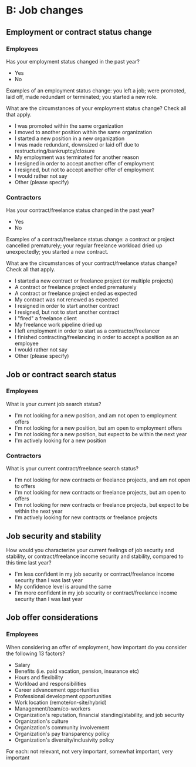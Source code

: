 # B: Job changes

## Employment or contract status change

### Employees

Has your employment status changed in the past year? 
   
- Yes
- No

Examples of an employment status change: you left a job; were promoted, laid off, made redundant or terminated; you started a new role.

What are the circumstances of your employment status change? Check all that apply.

- I was promoted within the same organization
- I moved to another position within the same organization
- I started a new position in a new organization
- I was made redundant, downsized or laid off due to restructuring/bankruptcy/closure
- My employment was terminated for another reason
- I resigned in order to accept another offer of employment
- I resigned, but not to accept another offer of employment
- I would rather not say
- Other (please specify)

### Contractors

Has your contract/freelance status changed in the past year? 

- Yes
- No

Examples of a contract/freelance status change: a contract or project cancelled prematurely; your regular freelance workload dried up unexpectedly; you started a new contract.

What are the circumstances of your contract/freelance status change? Check all that apply.

- I started a new contract or freelance project (or multiple projects)
- A contract or freelance project ended prematurely
- A contract or freelance project ended as expected
- My contract was not renewed as expected
- I resigned in order to start another contract
- I resigned, but not to start another contract
- I "fired" a freelance client
- My freelance work pipeline dried up
- I left employment in order to start as a contractor/freelancer
- I finished contracting/freelancing in order to accept a position as an employee
- I would rather not say
- Other (please specify)

## Job or contract search status

### Employees

What is your current job search status?

- I'm not looking for a new position, and am not open to employment offers
- I'm not looking for a new position, but am open to employment offers
- I'm not looking for a new position, but expect to be within the next year
- I'm actively looking for a new position

### Contractors

What is your current contract/freelance search status?

- I'm not looking for new contracts or freelance projects, and am not open to offers
- I'm not looking for new contracts or freelance projects, but am open to offers
- I'm not looking for new contracts or freelance projects, but expect to be within the next year
- I'm actively looking for new contracts or freelance projects

## Job security and stability

How would you characterize your current feelings of job security and stability, or contract/freelance income security and stability, compared to this time last year?

- I'm less confident in my job security or contract/freelance income security than I was last year
- My confidence level is around the same
- I'm more confident in my job security or contract/freelance income security than I was last year

## Job offer considerations

### Employees

When considering an offer of employment, how important do you consider the following 13 factors? 

- Salary
- Benefits (i.e. paid vacation, pension, insurance etc)
- Hours and flexibility
- Workload and responsibilities
- Career advancement opportunities
- Professional development opportunities
- Work location (remote/on-site/hybrid)
- Management/team/co-workers
- Organization's reputation, financial standing/stability, and job security
- Organization's culture
- Organization's community involvement
- Organization's pay transparency policy
- Organization's diversity/inclusivity policy

For each: not relevant, not very important, somewhat important, very important